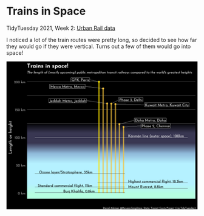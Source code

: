 # Trains in Space
TidyTuesday 2021, Week 2: [Urban Rail data](https://github.com/rfordatascience/tidytuesday/blob/master/data/2021/2021-01-05/readme.md)

I noticed a lot of the train routes were pretty long, so decided to see how far they would go if they were vertical. Turns out a few of them would go into space!

![](plot.png)
